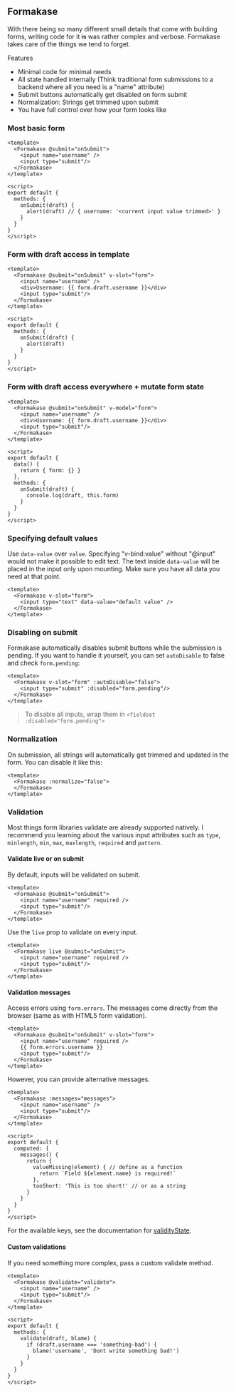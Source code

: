 ## Formakase

With there being so many different small details that come with building forms, writing code for it <strike>is</strike> was rather complex and verbose. Formakase takes care of the things we tend to forget.

Features
- Minimal code for minimal needs
- All state handled internally (Think traditional form submissions to a backend where all you need is a "name" attribute)
- Submit buttons automatically get disabled on form submit
- Normalization: Strings get trimmed upon submit
- You have full control over how your form looks like

### Most basic form

```vue
<template>
  <Formakase @submit="onSubmit">
    <input name="username" />
    <input type="submit"/>
  </Formakase>
</template>

<script>
export default {
  methods: {
    onSubmit(draft) {
      alert(draft) // { username: '<current input value trimmed>' }
    }
  }
}
</script>
```

### Form with draft access in template

```vue
<template>
  <Formakase @submit="onSubmit" v-slot="form">
    <input name="username" />
    <div>Username: {{ form.draft.username }}</div>
    <input type="submit"/>
  </Formakase>
</template>

<script>
export default {
  methods: {
    onSubmit(draft) {
      alert(draft)
    }
  }
}
</script>
```

### Form with draft access everywhere + mutate form state

```vue
<template>
  <Formakase @submit="onSubmit" v-model="form">
    <input name="username" />
    <div>Username: {{ form.draft.username }}</div>
    <input type="submit"/>
  </Formakase>
</template>

<script>
export default {
  data() {
    return { form: {} }
  },
  methods: {
    onSubmit(draft) {
      console.log(draft, this.form)
    }
  }
}
</script>
```

### Specifying default values

Use `data-value` over `value`. Specifying "v-bind:value" without "@input" would not make it possible to edit text.
The text inside `data-value` will be placed in the input only upon mounting. Make sure you have all data you need at that point.

```vue
<template>
  <Formakase v-slot="form">
    <input type="text" data-value="default value" />
  </Formakase>
</template>
```

### Disabling on submit

Formakase automatically disables submit buttons while the submission is pending.
If you want to handle it yourself, you can set `autoDisable` to false and check `form.pending`:

```vue
<template>
  <Formakase v-slot="form" :autoDisable="false">
    <input type="submit" :disabled="form.pending"/>
  </Formakase>
</template>
```

> To disable all inputs, wrap them in `<fieldset :disabled="form.pending">`

### Normalization

On submission, all strings will automatically get trimmed and updated in the form. You can disable it like this:

```vue
<template>
  <Formakase :normalize="false">
  </Formakase>
</template>
```

### Validation

Most things form libraries validate are already supported natively. I recommend you learning about the various input attributes such as `type`, `minlength`, `min`, `max`, `maxlength`, `required` and `pattern`.

#### Validate live or on submit

By default, inputs will be validated on submit.

```vue
<template>
  <Formakase @submit="onSubmit">
    <input name="username" required />
    <input type="submit"/>
  </Formakase>
</template>
```

Use the `live` prop to validate on every input.

```vue
<template>
  <Formakase live @submit="onSubmit">
    <input name="username" required />
    <input type="submit"/>
  </Formakase>
</template>
```

#### Validation messages

Access errors using `form.errors`. The messages come directly from the browser (same as with HTML5 form validation).

```vue
<template>
  <Formakase @submit="onSubmit" v-slot="form">
    <input name="username" required />
    {{ form.errors.username }}
    <input type="submit"/>
  </Formakase>
</template>
```

However, you can provide alternative messages.

```vue
<template>
  <Formakase :messages="messages">
    <input name="username" />
    <input type="submit"/>
  </Formakase>
</template>

<script>
export default {
  computed: {
    messages() {
      return {
        valueMissing(element) { // define as a function
          return `Field ${element.name} is required!`
        },
        tooShort: 'This is too short!' // or as a string
      }
    }
  }
}
</script>
```

For the available keys, see the documentation for [validityState](https://developer.mozilla.org/en-US/docs/Web/API/ValidityState).

#### Custom validations

If you need something more complex, pass a custom validate method.

```vue
<template>
  <Formakase @validate="validate">
    <input name="username" />
    <input type="submit"/>
  </Formakase>
</template>

<script>
export default {
  methods: {
    validate(draft, blame) {
      if (draft.username === 'something-bad') {
        blame('username', 'Dont write something bad!')
      }
    }
  }
}
</script>
```
